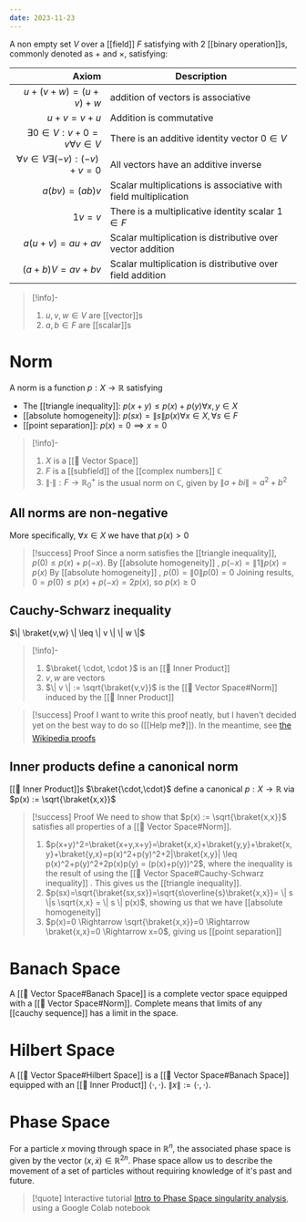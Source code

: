 ```yaml
---
date: 2023-11-23
---
```

A non empty set $V$ over a [[field]] $F$ satisfying with 2 [[binary operation]]s, commonly denoted as $+$ and $\times$, satisfying:

| Axiom | Description |
| ---: | --- |
| $u+(v+w)=(u+v)+w$ | addition of vectors is associative |
| $u+v=v+u$ | Addition is commutative |
| $\exists 0 \in V : v+0 = v \forall v \in V$ | There is an additive identity vector $0 \in V$ |
| $\forall v \in V \exists (-v) : (-v)+v = 0$ | All vectors have an additive inverse |
| $a(bv) = (ab)v$ | Scalar multiplications is associative with field multiplication |
| $1v=v$ | There is a multiplicative identity scalar $1 \in F$ |
| $a(u+v) = au + av$ | Scalar multiplication is distributive over vector addition |
| $(a+b)V = av + bv$ | Scalar multiplication is distributive over field addition |

>[!info]-
> 1. $u,v,w \in V$ are [[vector]]s
> 2. $a,b \in F$ are [[scalar]]s

# Norm
A norm is a function $p: X \rightarrow \mathbb{R}$ satisfying
- The [[triangle inequality]]: $p(x+y) \leq p(x) + p(y) \forall x,y \in X$ 
- [[absolute homogeneity]]: $p(sx) = \| s \| p(x) \forall x \in X, \forall s \in F$
- [[point separation]]: $p(x)=0 \implies x=0$ 

>[!info]-
> 1. $X$ is a [[📘 Vector Space]]
> 2. $F$ is a [[subfield]] of the [[complex numbers]] $\mathbb{C}$ 
> 3. $\| \cdot \| : F \rightarrow \mathbb{R}^+_0$ is the usual norm on $\mathbb{C}$, given by $\| a + bi \| = a^2 + b^2$ 

## All norms are non-negative

More specifically, $\forall x \in X$ we have that $p(x) > 0$ 

>[!success] Proof
> Since a norm satisfies the [[triangle inequality]], $p(0) \leq p(x) + p(-x)$.
> By [[absolute homogeneity]] , $p(-x) = \| 1 \| p(x) = p(x)$ 
> By [[absolute homogeneity]] , $p(0) = \| 0 \| p(0) = 0$ 
> Joining results, $0=p(0) \leq p(x) + p(-x) = 2p(x)$, so $p(x) \geq 0$

## Cauchy-Schwarz inequality
$\| \braket{v,w} \| \leq \| v \| \| w \|$ 

>[!info]-
> 1. $\braket{ \cdot, \cdot }$ is an [[📘 Inner Product]]
> 2. $v,w$ are vectors
> 3. $\| v \| := \sqrt{\braket{v,v}}$ is the [[📘 Vector Space#Norm]] induced by the [[📘 Inner Product]]

>[!success] Proof
> I want to write this proof neatly, but I haven't decided yet on the best way to do so ([[Help me❓]]). In the meantime, see [the Wikipedia proofs](https://en.wikipedia.org/wiki/Cauchy%E2%80%93Schwarz_inequality#Proofs)

## Inner products define a canonical norm

[[📘 Inner Product]]s $\braket{\cdot,\cdot}$ define a canonical  $p: X \rightarrow \mathbb{R}$  via $p(x) := \sqrt{\braket{x,x}}$ 

>[!success] Proof
> We need to show that  $p(x) := \sqrt{\braket{x,x}}$ satisfies all properties of a [[📘 Vector Space#Norm]].
>
> 1. $p(x+y)^2=\braket{x+y,x+y}=\braket{x,x}+\braket{y,y}+\braket{x,y}+\braket{y,x}=p(x)^2+p(y)^2+2|\braket{x,y}| \leq p(x)^2+p(y)^2+2p(x)p(y) = (p(x)+p(y))^2$, where the inequality is the result of using the [[📘 Vector Space#Cauchy-Schwarz inequality]] . This gives us the [[triangle inequality]].
> 2. $p(sx)=\sqrt{\braket{sx,sx}}=\sqrt{s\overline{s}\braket{x,x}}= \| s \|s \sqrt{x,x} = \| s \| p(x)$, showing us that we have [[absolute homogeneity]]
> 3. $p(x)=0 \Rightarrow \sqrt{\braket{x,x}}=0 \Rightarrow \braket{x,x}=0 \Rightarrow x=0$, giving us [[point separation]] 


# Banach Space
A [[📘 Vector Space#Banach Space]] is a complete vector space equipped with a [[📘 Vector Space#Norm]]. Complete means that limits of any [[cauchy sequence]] has a limit in the space.

# Hilbert Space
A [[📘 Vector Space#Hilbert Space]] is a [[📘 Vector Space#Banach Space]] equipped with an [[📘 Inner Product]] $\langle \cdot , \cdot \rangle$. $\| x\| := \langle \cdot , \cdot \rangle$.

# Phase Space
For a particle $x$ moving through space in $\mathbb{R}^n$, the associated phase space is given by the vector $(x, \dot x) \in \mathbb{R}^{2n}$. Phase space allow us to describe the movement of a set of particles without requiring knowledge of it's past and future.

>[!quote] Interactive tutorial
> [Intro to Phase Space singularity analysis](https://colab.research.google.com/github/migueltorrescosta/tutor/blob/master/Phase_Planes.ipynb), using a Google Colab notebook


